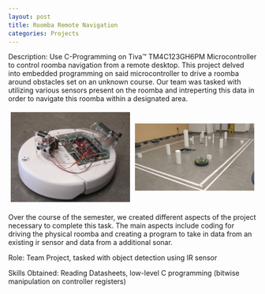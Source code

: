 ```yaml
---
layout: post
title: Roomba Remote Navigation
categories: Projects
---
```


Description:
Use C-Programming on Tiva™ TM4C123GH6PM Microcontroller to control roomba navigation from a remote desktop. This project delved into embedded programming on said microcontroller to drive a roomba around obstacles set on an unknown course. Our team was tasked with utilizing various sensors present on the roomba and intreperting this data in order to navigate this roomba within a designated area. 

<div style="display:flex;align-items:center;">
  <div style="flex:50%;padding:5px;">
    <img src="/images/cpre288_roomba.jpg" style="width:100%;">
  </div>
  <div style="flex:50%;padding:5px;">
    <img src="/images/cpre288_action.jpg" style="width:100%;">
  </div>
</div>

Over the course of the semester, we created different aspects of the project necessary to complete this task. The main aspects include coding for driving the physical roomba and creating a program to take in data from an existing ir sensor and data from a additional sonar.


Role:
	Team Project, tasked with object detection using IR sensor

Skills Obtained:
	Reading Datasheets, low-level C programming (bitwise manipulation on controller registers)
